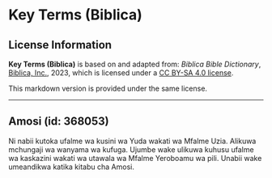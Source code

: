 # Key Terms (Biblica)

## License Information

**Key Terms (Biblica)** is based on and adapted from: _Biblica Bible Dictionary_, [Biblica, Inc.](https://www.biblica.com/), 2023, which is licensed under a [CC BY-SA 4.0 license](https://creativecommons.org/licenses/by-sa/4.0/legalcode.en).

This markdown version is provided under the same license.



--------------------------------

## Amosi (id: 368053)

Ni nabii kutoka ufalme wa kusini wa Yuda wakati wa Mfalme Uzia. Alikuwa mchungaji wa wanyama wa kufuga. Ujumbe wake ulikuwa kuhusu ufalme wa kaskazini wakati wa utawala wa Mfalme Yeroboamu wa pili. Unabii wake umeandikwa katika kitabu cha Amosi.


